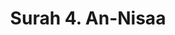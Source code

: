 ---
title       : "Surah 4. An-Nisaa"
DATE        : 7/25/2018 9:18:17 AM
draft       : false
TYPE        : "quran"
layout      : "surah"
BookCode    : "ARB"
SurahNumber : "4"
TotalAyah   : "176"
---